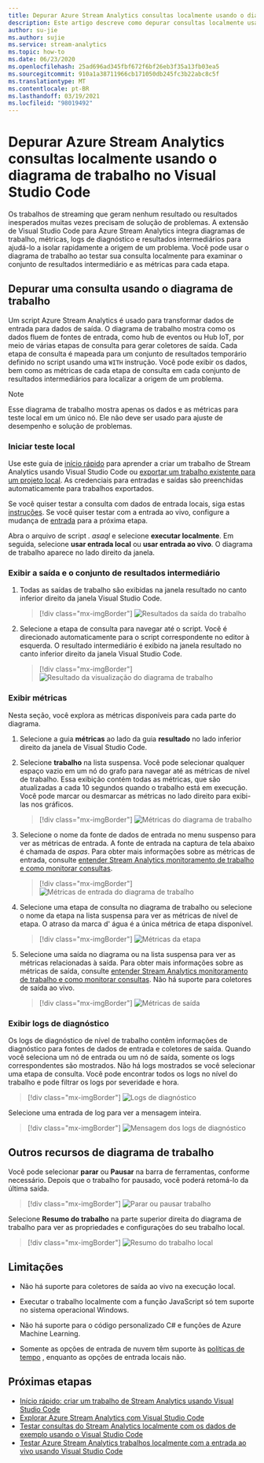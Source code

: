```yaml
---
title: Depurar Azure Stream Analytics consultas localmente usando o diagrama de trabalho no Visual Studio Code
description: Este artigo descreve como depurar consultas localmente usando o diagrama de trabalho na extensão Azure Stream Analytics para Visual Studio Code.
author: su-jie
ms.author: sujie
ms.service: stream-analytics
ms.topic: how-to
ms.date: 06/23/2020
ms.openlocfilehash: 25ad696ad345fbf672f6bf26eb3f35a13fb03ea5
ms.sourcegitcommit: 910a1a38711966cb171050db245fc3b22abc8c5f
ms.translationtype: MT
ms.contentlocale: pt-BR
ms.lasthandoff: 03/19/2021
ms.locfileid: "98019492"
---
```

# <a name="debug-azure-stream-analytics-queries-locally-using-job-diagram-in-visual-studio-code"></a>Depurar Azure Stream Analytics consultas localmente usando o diagrama de trabalho no Visual Studio Code

Os trabalhos de streaming que geram nenhum resultado ou resultados inesperados muitas vezes precisam de solução de problemas. A extensão de Visual Studio Code para Azure Stream Analytics integra diagramas de trabalho, métricas, logs de diagnóstico e resultados intermediários para ajudá-lo a isolar rapidamente a origem de um problema. Você pode usar o diagrama de trabalho ao testar sua consulta localmente para examinar o conjunto de resultados intermediário e as métricas para cada etapa.

## <a name="debug-a-query-using-job-diagram"></a>Depurar uma consulta usando o diagrama de trabalho

Um script Azure Stream Analytics é usado para transformar dados de entrada para dados de saída. O diagrama de trabalho mostra como os dados fluem de fontes de entrada, como hub de eventos ou Hub IoT, por meio de várias etapas de consulta para gerar coletores de saída. Cada etapa de consulta é mapeada para um conjunto de resultados temporário definido no script usando uma `WITH` instrução. Você pode exibir os dados, bem como as métricas de cada etapa de consulta em cada conjunto de resultados intermediários para localizar a origem de um problema.

> [!NOTE]
> Esse diagrama de trabalho mostra apenas os dados e as métricas para teste local em um único nó. Ele não deve ser usado para ajuste de desempenho e solução de problemas.

### <a name="start-local-testing"></a>Iniciar teste local

Use este guia de [início rápido](quick-create-visual-studio-code.md) para aprender a criar um trabalho de Stream Analytics usando Visual Studio Code ou [exportar um trabalho existente para um projeto local](visual-studio-code-explore-jobs.md). As credenciais para entradas e saídas são preenchidas automaticamente para trabalhos exportados.

Se você quiser testar a consulta com dados de entrada locais, siga estas [instruções](visual-studio-code-local-run.md). Se você quiser testar com a entrada ao vivo, configure a mudança de [entrada](stream-analytics-add-inputs.md) para a próxima etapa. 

Abra o arquivo de script *\. asaql* e selecione **executar localmente**. Em seguida, selecione **usar entrada local** ou **usar entrada ao vivo**. O diagrama de trabalho aparece no lado direito da janela.

### <a name="view-the-output-and-intermediate-result-set"></a>Exibir a saída e o conjunto de resultados intermediário  

1. Todas as saídas de trabalho são exibidas na janela resultado no canto inferior direito da janela Visual Studio Code.

   > [!div class="mx-imgBorder"]
   > ![Resultados da saída do trabalho](./media/debug-locally-using-job-diagram-vs-code/job-output-results.png)

2. Selecione a etapa de consulta para navegar até o script. Você é direcionado automaticamente para o script correspondente no editor à esquerda. O resultado intermediário é exibido na janela resultado no canto inferior direito da janela Visual Studio Code.

   > [!div class="mx-imgBorder"]
   > ![Resultado da visualização do diagrama de trabalho](./media/debug-locally-using-job-diagram-vs-code/preview-result.png)

### <a name="view-metrics"></a>Exibir métricas

Nesta seção, você explora as métricas disponíveis para cada parte do diagrama.

1. Selecione a guia **métricas** ao lado da guia **resultado** no lado inferior direito da janela de Visual Studio Code.

2. Selecione **trabalho** na lista suspensa. Você pode selecionar qualquer espaço vazio em um nó do grafo para navegar até as métricas de nível de trabalho. Essa exibição contém todas as métricas, que são atualizadas a cada 10 segundos quando o trabalho está em execução. Você pode marcar ou desmarcar as métricas no lado direito para exibi-las nos gráficos.

   > [!div class="mx-imgBorder"]
   > ![Métricas do diagrama de trabalho](./media/debug-locally-using-job-diagram-vs-code/job-metrics.png)

3. Selecione o nome da fonte de dados de entrada no menu suspenso para ver as métricas de entrada. A fonte de entrada na captura de tela abaixo é chamada de *aspas*. Para obter mais informações sobre as métricas de entrada, consulte [entender Stream Analytics monitoramento de trabalho e como monitorar consultas](stream-analytics-monitoring.md).

   > [!div class="mx-imgBorder"]
   > ![Métricas de entrada do diagrama de trabalho](./media/debug-locally-using-job-diagram-vs-code/input-metrics.png)

4. Selecione uma etapa de consulta no diagrama de trabalho ou selecione o nome da etapa na lista suspensa para ver as métricas de nível de etapa. O atraso da marca d' água é a única métrica de etapa disponível.

   > [!div class="mx-imgBorder"]
   > ![Métricas da etapa](./media/debug-locally-using-job-diagram-vs-code/step-metrics.png)

5. Selecione uma saída no diagrama ou na lista suspensa para ver as métricas relacionadas à saída. Para obter mais informações sobre as métricas de saída, consulte [entender Stream Analytics monitoramento de trabalho e como monitorar consultas](stream-analytics-monitoring.md). Não há suporte para coletores de saída ao vivo.

   > [!div class="mx-imgBorder"]
   > ![Métricas de saída](./media/debug-locally-using-job-diagram-vs-code/output-metrics.png)

### <a name="view-diagnostic-logs"></a>Exibir logs de diagnóstico

Os logs de diagnóstico de nível de trabalho contêm informações de diagnóstico para fontes de dados de entrada e coletores de saída. Quando você seleciona um nó de entrada ou um nó de saída, somente os logs correspondentes são mostrados. Não há logs mostrados se você selecionar uma etapa de consulta. Você pode encontrar todos os logs no nível do trabalho e pode filtrar os logs por severidade e hora.

   > [!div class="mx-imgBorder"]
   > ![Logs de diagnóstico](./media/debug-locally-using-job-diagram-vs-code/diagnostic-logs.png)

   Selecione uma entrada de log para ver a mensagem inteira.

   > [!div class="mx-imgBorder"]
   > ![Mensagem dos logs de diagnóstico](./media/debug-locally-using-job-diagram-vs-code/diagnostic-logs-message.png)


## <a name="other-job-diagram-features"></a>Outros recursos de diagrama de trabalho

Você pode selecionar **parar** ou **Pausar** na barra de ferramentas, conforme necessário. Depois que o trabalho for pausado, você poderá retomá-lo da última saída.

> [!div class="mx-imgBorder"]
> ![Parar ou pausar trabalho](./media/debug-locally-using-job-diagram-vs-code/stop-pause-job.png)

Selecione **Resumo do trabalho** na parte superior direita do diagrama de trabalho para ver as propriedades e configurações do seu trabalho local.

> [!div class="mx-imgBorder"]
> ![Resumo do trabalho local](./media/debug-locally-using-job-diagram-vs-code/job-summary.png)

## <a name="limitations"></a>Limitações

* Não há suporte para coletores de saída ao vivo na execução local.

* Executar o trabalho localmente com a função JavaScript só tem suporte no sistema operacional Windows.

* Não há suporte para o código personalizado C# e funções de Azure Machine Learning. 

* Somente as opções de entrada de nuvem têm suporte às [políticas de tempo](./stream-analytics-time-handling.md) , enquanto as opções de entrada locais não.

## <a name="next-steps"></a>Próximas etapas

* [Início rápido: criar um trabalho de Stream Analytics usando Visual Studio Code](quick-create-visual-studio-code.md)
* [Explorar Azure Stream Analytics com Visual Studio Code](visual-studio-code-explore-jobs.md)
* [Testar consultas do Stream Analytics localmente com os dados de exemplo usando o Visual Studio Code](visual-studio-code-local-run.md)
* [Testar Azure Stream Analytics trabalhos localmente com a entrada ao vivo usando Visual Studio Code](visual-studio-code-local-run-live-input.md)